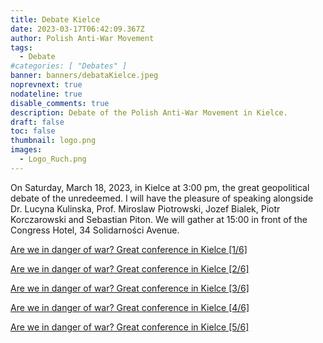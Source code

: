 ```yaml
---
title: Debate Kielce
date: 2023-03-17T06:42:09.367Z
author: Polish Anti-War Movement
tags:
  - Debate
#categories: [ "Debates" ]
banner: banners/debataKielce.jpeg
noprevnext: true
nodateline: true
disable_comments: true
description: Debate of the Polish Anti-War Movement in Kielce.
draft: false
toc: false
thumbnail: logo.png
images:
  - Logo_Ruch.png
---
```


On Saturday, March 18, 2023, in Kielce at 3:00 pm, the great geopolitical debate of the unredeemed. I will have the pleasure of speaking alongside Dr. Lucyna Kulinska, Prof. Miroslaw Piotrowski, Jozef Bialek, Piotr Korczarowski and Sebastian Piton. We will gather at 15:00 in front of the Congress Hotel, 34 Solidarności Avenue.


[Are we in danger of war? Great conference in Kielce [1/6]](https://www.youtube.com/watch?v=tQMwfJ_-KWE "Are we in danger of war? Great conference in Kielce [1/6]")

[Are we in danger of war? Great conference in Kielce [2/6]](https://www.youtube.com/watch?v=4iCzgZ98NtQ "Are we in danger of war? Great conference in Kielce [2/6]")

[Are we in danger of war? Great conference in Kielce [3/6]](https://www.youtube.com/watch?v=KgMXF0FU6Jw "Are we in danger of war? Great conference in Kielce [3/6]")

[Are we in danger of war? Great conference in Kielce [4/6]](https://www.youtube.com/watch?v=13lwYpm-uno "Are we in danger of war? Great conference in Kielce [4/6]")

[Are we in danger of war? Great conference in Kielce [5/6]](https://www.youtube.com/watch?v=_7PMONnDBLE "Are we in danger of war? Great conference in Kielce [5/6]")
